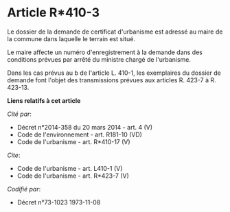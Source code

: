 # Article R*410-3

Le dossier de la demande de certificat d'urbanisme est adressé au maire de la commune dans laquelle le terrain est situé. 

Le maire affecte un numéro d'enregistrement à la demande dans des conditions prévues par arrêté du ministre chargé de
l'urbanisme. 

Dans les cas prévus au b de l'article L. 410-1, les exemplaires du dossier de demande font l'objet des transmissions prévues
aux articles R. 423-7 à R. 423-13.

**Liens relatifs à cet article**

_Cité par_:

  - Décret n°2014-358 du 20 mars 2014 - art. 4 (V)
  - Code de l'environnement - art. R181-10 (VD)
  - Code de l'urbanisme - art. R*410-17 (V)

_Cite_:

  - Code de l'urbanisme - art. L410-1 (V)
  - Code de l'urbanisme - art. R*423-7 (V)

_Codifié par_:

  - Décret n°73-1023 1973-11-08
